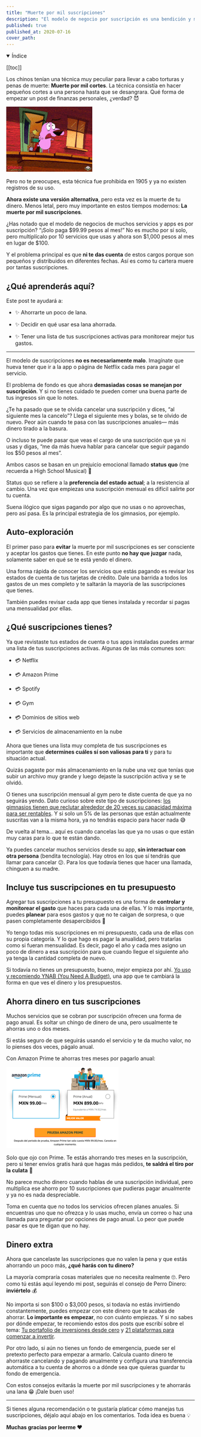 ```yaml
---
title: "Muerte por mil suscripciones"
description: "El modelo de negocio por suscripción es una bendición y maldición al mismo tiempo. Evita la muerte por mil suscripciones y ahorra dinero con estos consejos."
published: true
published_at: 2020-07-16
cover_path: 
---
```


<details open>
  <summary>
    Índice
  </summary>

  [[toc]]

</details>

Los chinos tenían una técnica muy peculiar para llevar a cabo torturas y penas de muerte: **Muerte por mil cortes**. La técnica consistía en hacer pequeños cortes a una persona hasta que se desangrara. Qué forma de empezar un post de finanzas personales, ¿verdad? 😈

![Coraje el perro cobarde sorprendido](/img/posts/coraje_sorprendido.gif)

Pero no te preocupes, esta técnica fue prohibida en 1905 y ya no existen registros de su uso.

**Ahora existe una versión alternativa**, pero esta vez es la muerte de tu dinero. Menos letal, pero muy importante en estos tiempos modernos: **La muerte por mil suscripciones**.

¿Has notado que el modelo de negocios de muchos servicios y apps es por suscripción? “¡Solo paga $99.99 pesos al mes!” No es mucho por sí solo, pero multiplícalo por 10 servicios que usas y ahora son $1,000 pesos al mes en lugar de $100.

Y el problema principal es que **ni te das cuenta** de estos cargos porque son pequeños y distribuidos en diferentes fechas. Así es como tu cartera muere por tantas suscripciones.

## ¿Qué aprenderás aquí?

Este post te ayudará a:

- ✨ Ahorrarte un poco de lana.

- ✨ Decidir en qué usar esa lana ahorrada.

- ✨ Tener una lista de tus suscripciones activas para monitorear mejor tus gastos.

***

El modelo de suscripciones **no es necesariamente malo**. Imagínate que hueva tener que ir a la app o página de Netflix cada mes para pagar el servicio.

El problema de fondo es que ahora **demasiadas cosas se manejan por suscripción**. Y si no tienes cuidado te pueden comer una buena parte de tus ingresos sin que lo notes.

¿Te ha pasado que se te olvida cancelar una suscripción y dices, “al siguiente mes la cancelo”? Llega el siguiente mes y bolas, se te olvido de nuevo. Peor aún cuando te pasa con las suscripciones anuales— más dinero tirado a la basura.

O incluso te puede pasar que veas el cargo de una suscripción que ya ni usas y digas, “me da más hueva hablar para cancelar que seguir pagando los $50 pesos al mes”. 

Ambos casos se basan en un prejuicio emocional llamado **status quo** (me recuerda a High School Musical) 🎤

Status quo se refiere a la **preferencia del estado actual**; a la resistencia al cambio. Una vez que empiezas una suscripción mensual es difícil salirte por tu cuenta.

Suena ilógico que sigas pagando por algo que no usas o no aprovechas, pero así pasa. Es la principal estrategia de los gimnasios, por ejemplo.

## Auto-exploración

El primer paso para **evitar** la muerte por mil suscripciones es ser consciente y aceptar los gastos que tienes. En este punto **no hay que juzgar** nada, solamente saber en qué se te está yendo el dinero.

Una forma rápida de conocer los servicios que estás pagando es revisar los estados de cuenta de tus tarjetas de crédito. Dale una barrida a todos los gastos de un mes completo y te saltarán la mayoría de las suscripciones que tienes.

También puedes revisar cada app que tienes instalada y recordar si pagas una mensualidad por ellas. 

## ¿Qué suscripciones tienes?

Ya que revistaste tus estados de cuenta o tus apps instaladas puedes armar una lista de tus suscripciones activas. Algunas de las más comunes son:

- 💳 Netflix

- 💳 Amazon Prime

- 💳 Spotify

- 💳 Gym

- 💳 Dominios de sitios web

- 💳 Servicios de almacenamiento en la nube

Ahora que tienes una lista muy completa de tus suscripciones es importante que **determines cuáles sí son valiosas para ti** y para tu situación actual.

Quizás pagaste por más almacenamiento en la nube una vez que tenías que subir un archivo muy grande y luego dejaste la suscripción activa y se te olvidó. 

O tienes una suscripción mensual al gym pero te diste cuenta de que ya no seguirás yendo. Dato curioso sobre este tipo de suscripciones: [los gimnasios tienen que reclutar alrededor de 20 veces su capacidad máxima para ser rentables](https://thehustle.co/gym-membership-cost). Y si solo un 5% de las personas que están actualmente suscritas van a la misma hora, ya no tendrás espacio para hacer nada 😅

De vuelta al tema… aquí es cuando cancelas las que ya no usas o que están muy caras para lo que te están dando. 

Ya puedes cancelar muchos servicios desde su app, **sin interactuar con otra persona** (bendita tecnología). Hay otros en los que sí tendrás que llamar para cancelar 😕. Para los que todavía tienes que hacer una llamada, chinguen a su madre.

## Incluye tus suscripciones en tu presupuesto

Agregar tus suscripciones a tu presupuesto es una forma de **controlar y monitorear el gasto** que haces para cada una de ellas. Y lo más importante, puedes **planear** para esos gastos y que no te caigan de sorpresa, o que pasen completamente desapercibidos 🤭

Yo tengo todas mis suscripciones en mi presupuesto, cada una de ellas con su propia categoría. Y lo que hago es pagar la anualidad, pero tratarlas como si fueran mensualidad. Es decir, pago el año y cada mes asigno un poco de dinero a esa suscripción para que cuando llegue el siguiente año ya tenga la cantidad completa de nuevo.

Si todavía no tienes un presupuesto, bueno, mejor empieza por ahí. [Yo uso y recomiendo YNAB (You Need A Budget)](/posts/conoce-ynab-y-crea-tu-presupuesto), una app que te cambiará la forma en que ves el dinero y los presupuestos. 

## Ahorra dinero en tus suscripciones

Muchos servicios que se cobran por suscripción ofrecen una forma de pago anual. Es soltar un chingo de dinero de una, pero usualmente te ahorras uno o dos meses.

Si estás seguro de que seguirás usando el servicio y te da mucho valor, no lo pienses dos veces, págalo anual. 

Con Amazon Prime te ahorras tres meses por pagarlo anual:

![Costos de Amazon Prime](/img/posts/amazon_prime.png)

Solo que ojo con Prime. Te estás ahorrando tres meses en la suscripción, pero si tener envíos gratis hará que hagas más pedidos, **te saldrá el tiro por la culata** 🧐

No parece mucho dinero cuando hablas de una suscripción individual, pero multiplica ese ahorro por 10 suscripciones que pudieras pagar anualmente y ya no es nada despreciable.

Toma en cuenta que no todos los servicios ofrecen planes anuales. Si encuentras uno que no ofrezca y lo usas mucho, envía un correo o haz una llamada para preguntar por opciones de pago anual. Lo peor que puede pasar es que te digan que no hay.

## Dinero extra

Ahora que cancelaste las suscripciones que no valen la pena y que estás ahorrando un poco más, **¿qué harás con tu dinero?**

La mayoría compraría cosas materiales que no necesita realmente 🙄. Pero como tú estás aquí leyendo mi post, seguirás el consejo de Perro Dinero: **inviértelo** 💰

No importa si son $100 o $3,000 pesos, si todavía no estás invirtiendo constantemente, puedes empezar con este dinero que te acabas de ahorrar. **Lo importante es empezar**, no con cuánto empiezas. Y si no sabes por dónde empezar, te recomiendo estos dos posts que escribí sobre el tema: [Tu portafolio de inversiones desde cero](/posts/tu-portafolio-de-inversiones-desde-cero/) y [21 plataformas para comenzar a invertir](/posts/21-plataformas-para-invertir).

Por otro lado, si aún no tienes un fondo de emergencia, puede ser el pretexto perfecto para empezar a armarlo. Calcula cuanto dinero te ahorraste cancelando y pagando anualmente y configura una transferencia automática a tu cuenta de ahorros o a dónde sea que quieras guardar tu fondo de emergencia.

Con estos consejos evitarás la muerte por mil suscripciones y te ahorrarás una lana 😁 ¡Dale buen uso!

***

Si tienes alguna recomendación o te gustaría platicar cómo manejas tus suscripciones, déjalo aquí abajo en los comentarios. Toda idea es buena 💡

**Muchas gracias por leerme ❤️**